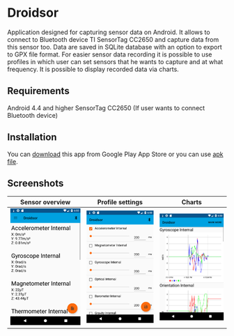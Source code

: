 # Droidsor
Application designed for capturing sensor data on Android. It allows to connect to Bluetooth device TI SensorTag CC2650 and capture data from this sensor too. Data are saved in SQLite database with an option to export to GPX file format. For easier sensor data recording it is possible to use profiles in which user can set sensors that he wants to capture and at what frequency. It is possible to display recorded data via charts. 

## Requirements
Android 4.4 and higher
SensorTag CC2650 (If user wants to connect Bluetooth device)  

## Installation
You can [download](https://play.google.com/store/apps/details?id=com.marekulip.droidsor) this app from Google Play App Store or you can use [apk file](https://github.com/MarekUlip/Droidsor/blob/master/app/release/Droidsor.apk).

## Screenshots

Sensor overview |  Profile settings | Charts 
:-------------------------:|:-------------------------:|:-------------------------:
 ![sensor_overview](readme-pics/sensorData.png)   |  ![profile_setting](readme-pics/profile.png) |  ![graph](readme-pics/graph.png) 